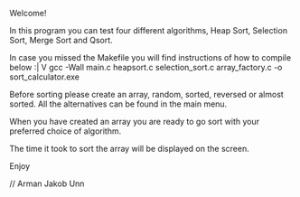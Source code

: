 

Welcome! 

In this program you can test four different algorithms, Heap Sort, Selection Sort, Merge Sort and Qsort. 

In case you missed the Makefile you will find instructions of how to compile below :|
                                                                                    V
                                gcc -Wall  main.c heapsort.c selection_sort.c array_factory.c -o sort_calculator.exe

Before sorting please create an array, random, sorted, reversed or almost sorted. 
All the alternatives can be found in the main menu. 

When you have created an array you are ready to go sort with your preferred choice of algorithm. 

The time it took to sort the array will be displayed on the screen. 


Enjoy 


// Arman
   Jakob
   Unn 